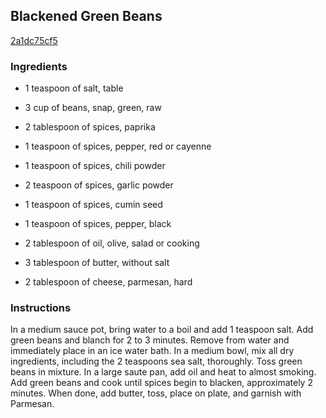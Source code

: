 ## Blackened Green Beans

[2a1dc75cf5](http://www.foodnetwork.com/recipes/guy-fieri/blackened-green-beans-recipe.html)

### Ingredients

 - 1 teaspoon of salt, table

 - 3 cup of beans, snap, green, raw

 - 2 tablespoon of spices, paprika

 - 1 teaspoon of spices, pepper, red or cayenne

 - 1 teaspoon of spices, chili powder

 - 2 teaspoon of spices, garlic powder

 - 1 teaspoon of spices, cumin seed

 - 1 teaspoon of spices, pepper, black

 - 2 tablespoon of oil, olive, salad or cooking

 - 3 tablespoon of butter, without salt

 - 2 tablespoon of cheese, parmesan, hard

### Instructions

In a medium sauce pot, bring water to a boil and add 1 teaspoon salt. Add green beans and blanch for 2 to 3 minutes. Remove from water and immediately place in an ice water bath. In a medium bowl, mix all dry ingredients, including the 2 teaspoons sea salt, thoroughly. Toss green beans in mixture. In a large saute pan, add oil and heat to almost smoking. Add green beans and cook until spices begin to blacken, approximately 2 minutes. When done, add butter, toss, place on plate, and garnish with Parmesan.